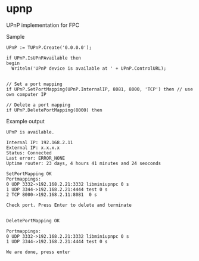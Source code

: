 # upnp
UPnP implementation for FPC

Sample

    UPnP := TUPnP.Create('0.0.0.0');

    if UPnP.IsUPnPAvailable then
    begin
      Writeln('UPnP device is available at ' + UPnP.ControlURL);


    // Set a port mapping
    if UPnP.SetPortMapping(UPnP.InternalIP, 8081, 8000, 'TCP') then // use own computer IP

    // Delete a port mapping
    if UPnP.DeletePortMapping(8000) then


Example output

    UPnP is available.

    Internal IP: 192.168.2.11
    External IP: x.x.x.x
    Status: Connected
    Last error: ERROR_NONE
    Uptime router: 23 days, 4 hours 41 minutes and 24 seoconds

    SetPortMapping OK
    Portmappings:
    0 UDP 3332->192.168.2.21:3332 libminiupnpc 0 s
    1 UDP 3344->192.168.2.21:4444 test 0 s
    2 TCP 8000->192.168.2.11:8081  0 s

    Check port. Press Enter to delete and terminate


    DeletePortMapping OK

    Portmappings:
    0 UDP 3332->192.168.2.21:3332 libminiupnpc 0 s
    1 UDP 3344->192.168.2.21:4444 test 0 s

    We are done, press enter

